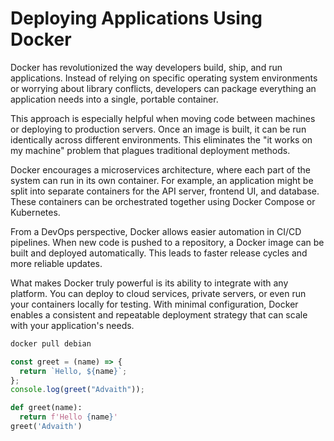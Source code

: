 # Deploying Applications Using Docker

Docker has revolutionized the way developers build, ship, and run applications. Instead of relying on specific operating system environments or worrying about library conflicts, developers can package everything an application needs into a single, portable container.

This approach is especially helpful when moving code between machines or deploying to production servers. Once an image is built, it can be run identically across different environments. This eliminates the "it works on my machine" problem that plagues traditional deployment methods.

Docker encourages a microservices architecture, where each part of the system can run in its own container. For example, an application might be split into separate containers for the API server, frontend UI, and database. These containers can be orchestrated together using Docker Compose or Kubernetes.

From a DevOps perspective, Docker allows easier automation in CI/CD pipelines. When new code is pushed to a repository, a Docker image can be built and deployed automatically. This leads to faster release cycles and more reliable updates.

What makes Docker truly powerful is its ability to integrate with any platform. You can deploy to cloud services, private servers, or even run your containers locally for testing. With minimal configuration, Docker enables a consistent and repeatable deployment strategy that can scale with your application's needs.

```bash
docker pull debian
```

```javascript
const greet = (name) => {
  return `Hello, ${name}`;
};
console.log(greet("Advaith"));
```

```python
def greet(name):
  return f'Hello {name}'
greet('Advaith')
```



